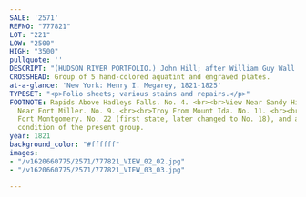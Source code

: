 ```yaml
---
SALE: '2571'
REFNO: "777821"
LOT: "221"
LOW: "2500"
HIGH: "3500"
pullquote: ''
DESCRIPT: "(HUDSON RIVER PORTFOLIO.) John Hill; after William Guy Wall."
CROSSHEAD: Group of 5 hand-colored aquatint and engraved plates.
at-a-glance: 'New York: Henry I. Megarey, 1821-1825'
TYPESET: "<p>Folio sheets; various stains and repairs.</p>"
FOOTNOTE: Rapids Above Hadleys Falls. No. 4. <br><br>View Near Sandy Hill. No. 7.<br><br>View
  Near Fort Miller. No. 9. <br><br>Troy From Mount Ida. No. 11. <br><br>View Near
  Fort Montgomery. No. 22 (first state, later changed to No. 18), and also the nicest
  condition of the present group.
year: 1821
background_color: "#ffffff"
images:
- "/v1620660775/2571/777821_VIEW_02_02.jpg"
- "/v1620660775/2571/777821_VIEW_03_03.jpg"

---
```

